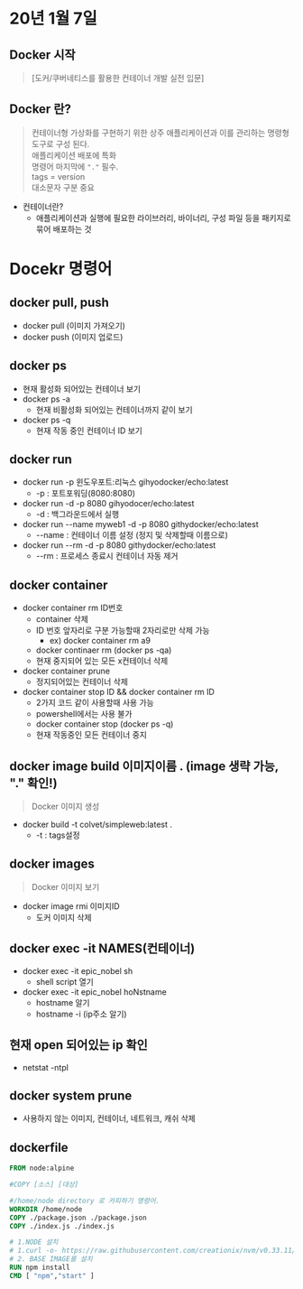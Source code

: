 # 20년 1월 7일

## Docker 시작

> [도커/쿠버네티스를 활용한 컨테이너 개발 실전 입문]

## Docker 란?

> 컨테이너형 가상화를 구현하기 위한 상주 애플리케이션과 이를 관리하는 명령형 도구로 구성 된다.      
> 애플리케이션 배포에 특화  
> 명령어 마지막에 ```"."``` 필수.   
> tags = version    
> 대소문자 구분 중요
> 
+ 컨테이너란?
  + 애플리케이션과 실행에 필요한 라이브러리, 바이너리, 구성 파일 등을 패키지로 묶어 배포하는 것

# Docekr 명령어

## docker pull, push

+ docker pull (이미지 가져오기)
+ docker push (이미지 업로드)

## docker ps

+ 현재 활성화 되어있는 컨테이너 보기
+ docker ps -a
  + 현재 비활성화 되어있는 컨테이너까지 같이 보기
+ docker ps -q  
  + 현재 작동 중인 컨테이너 ID 보기

## docker run
+ docker run -p 윈도우포트:리눅스 gihyodocker/echo:latest
  + -p : 포트포워딩(8080:8080)
+ docker run -d -p 8080 gihyodocer/echo:latest
  + -d : 백그라운드에서 실행
+ docker run --name myweb1 -d -p 8080 githydocker/echo:latest
  + --name : 컨테이너 이름 설정 (정지 및 삭제할때 이름으로)
+ docker run --rm -d -p 8080 githydocker/echo:latest
  + --rm : 프로세스 종료시 컨테이너 자동 제거

## docker container
+ docker container rm ID번호
  + container 삭제
  + ID 번호 앞자리로 구분 가능할때 2자리로만 삭제 가능
    + ex) docker container rm a9
  + docker continaer rm (docker ps -qa)
  + 현재 중지되어 있는 모든 x컨테이너 삭제
+ docker container prune
  + 정지되어있는 컨테이너 삭제
+ docker container stop ID && docker container rm ID
  + 2가지 코드 같이 사용할때 사용 가능
  + powershell에서는 사용 불가
  + docker container stop (docker ps -q)
  + 현재 작동중인 모든 컨테이너 중지

## docker image build 이미지이름 . (image 생략 가능, "." 확인!)
> Docker 이미지 생성

+ docker build -t colvet/simpleweb:latest .
  + -t : tags설정

## docker images
> Docker 이미지 보기

+ docker image rmi 이미지ID
  + 도커 이미지 삭제

## docker exec -it NAMES(컨테이너)

+ docker exec -it epic_nobel sh
  + shell script 열기
+ docker exec -it epic_nobel hoNstname
  + hostname 알기
  + hostname -i (ip주소 알기)

## 현재 open 되어있는 ip 확인

+ netstat -ntpl

## docker system prune
+ 사용하지 않는 이미지, 컨테이너, 네트워크, 캐쉬 삭제

## dockerfile

```dockerfile
FROM node:alpine

#COPY [소스] [대상]

#/home/node directory 로 카피하기 명령어.
WORKDIR /home/node      
COPY ./package.json ./package.json
COPY ./index.js ./index.js

# 1.NODE 설치
# 1.curl -o- https://raw.githubusercontent.com/creationix/nvm/v0.33.11/install.sh | bash
# 2. BASE IMAGE를 설치
RUN npm install
CMD [ "npm","start" ]
```